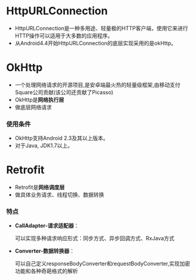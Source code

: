 # HttpURLConnection

- HttpURLConnection是一种多用途、轻量极的HTTP客户端，使用它来进行HTTP操作可以适用于大多数的应用程序。
- 从Android4.4开始HttpURLConnection的底层实现采用的是okHttp。

# OkHttp

- 一个处理网络请求的开源项目,是安卓端最火热的轻量级框架,由移动支付Square公司贡献(该公司还贡献了Picasso)
- OkHttp是**网络执行层**
- 做底层网络请求


### 使用条件
- OkHttp支持Android 2.3及其以上版本。
- 对于Java, JDK1.7以上。

# Retrofit
- Retrofit是**网络调度层**
- 做具体业务请求、线程切换、数据转换

### 特点
- **CallAdapter-请求适配器**：

    可以实现多种请求响应形式：同步方式、异步回调方式、RxJava方式
- **Converter-数据转换器**：

    可以自己定义responseBodyConverter和requestBodyConverter,实现加密功能和各种奇葩格式的解析